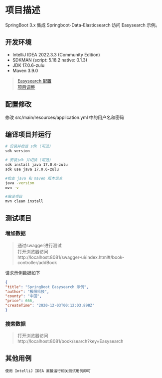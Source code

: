 # 项目描述

SpringBoot 3.x 集成 Springboot-Data-Elasticsearch 访问 Easysearch 示例。

## 开发环境

- IntelliJ IDEA 2022.3.3 (Community Edition)
- SDKMAN (script: 5.18.2 native: 0.1.3)
- JDK 17.0.6-zulu
- Maven 3.9.0

> [Easysearch 配置](docs/easysearch.md)  
> [项目调整](docs/project.md)

## 配置修改

修改 src/main/resources/application.yml 中的用户名和密码

## 编译项目并运行

```bash
# 安装并检查 sdk (可选)
sdk version

# 安装jdk 并切换 (可选)
sdk install java 17.0.6-zulu
sdk use java 17.0.6-zulu

#检查 java 和 maven 版本信息
java -version
mvn -v

#编译项目
mvn clean install
```

## 测试项目

### 增加数据

> 通过swagger进行测试  
> 打开浏览器访问  
> http://localhost:8081/swagger-ui/index.html#/book-controller/addBook

请求示例数据如下
```json
{
"title": "SpringBoot Easysearch 示例",
"author": "极限科技",
"county": "中国",
"price": 666,
"createTime": "2020-12-03T00:12:03.898Z"
}
```

### 搜索数据

> 打开浏览器访问  
> http://localhost:8081/book/search?key=Easysearch


## 其他用例

`使用 IntelliJ IDEA 直接运行相关测试用例即可`